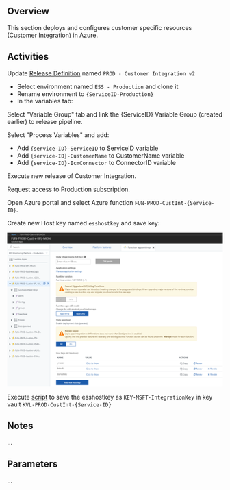## Overview

This section deploys and configures customer specific resources (Customer Integration) in Azure.

## Activities

Update [Release Definition](https://easplatform.visualstudio.com/Monitoring/_apps/hub/ms.vss-releaseManagement-web.cd-workflow-hub?definitionId=30&_a=environments-editor-preview) named `PROD - Customer Integration v2`

- Select environment named `ESS - Production` and clone it
- Rename environment to `{ServiceID-Production}`
- In the variables tab:

Select "Variable Group" tab and link the {ServiceID} Variable Group (created earlier) to release pipeline.

Select "Process Variables" and add:

- Add `{service-ID}-ServiceID` to ServiceID variable
- Add `{service-ID}-CustomerName` to CustomerName variable
- Add `{service-ID}-IcmConnector` to ConnectorID variable

Execute new release of Customer Integration.

Request access to Production subscription.

Open Azure portal and select Azure function `FUN-PROD-CustInt-{Service-ID}`.

Create new Host key named `esshostkey` and save key:

 ![image.png](.attachments/image-f8e9f4f5-5be6-49e0-ab24-f3d34fbacdcf.png)

Execute [script](https://easplatform.visualstudio.com/_git/Monitoring?path=%2Fsrc%2FMicrosoft.EAS.Monitoring.Deployment.CustomerIntegration&version=GBproduction#path=%2Fsrc%2FMicrosoft.EAS.Monitoring.Deployment.CustomerIntegration%2FPost-CreateSecretsInKeyVault.ps1&version=GBproduction&_a=contents) to save the esshostkey as `KEY-MSFT-IntegrationKey` in key vault `KVL-PROD-CustInt-{Service-ID}`

## Notes

...

## Parameters

...